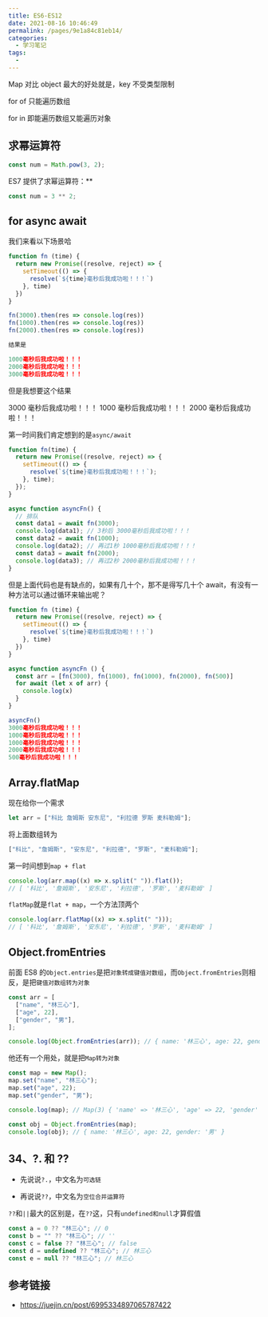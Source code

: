 ```yaml
---
title: ES6-ES12
date: 2021-08-16 10:46:49
permalink: /pages/9e1a84c81eb14/
categories:
  - 学习笔记
tags:
  -
---
```


Map 对比 object 最大的好处就是，key 不受类型限制

for of 只能遍历数组

for in 即能遍历数组又能遍历对象

## 求幂运算符

```js
const num = Math.pow(3, 2);
```

ES7 提供了求幂运算符：\*\*

```js
const num = 3 ** 2;
```

## for async await

我们来看以下场景哈

```js
function fn (time) {
  return new Promise((resolve, reject) => {
    setTimeout(() => {
      resolve(`${time}毫秒后我成功啦！！！`)
    }, time)
  })
}

fn(3000).then(res => console.log(res))
fn(1000).then(res => console.log(res))
fn(2000).then(res => console.log(res))

结果是

1000毫秒后我成功啦！！！
2000毫秒后我成功啦！！！
3000毫秒后我成功啦！！！

```

但是我想要这个结果

3000 毫秒后我成功啦！！！
1000 毫秒后我成功啦！！！
2000 毫秒后我成功啦！！！

第一时间我们肯定想到的是`async/await`

```js
function fn(time) {
  return new Promise((resolve, reject) => {
    setTimeout(() => {
      resolve(`${time}毫秒后我成功啦！！！`);
    }, time);
  });
}

async function asyncFn() {
  // 排队
  const data1 = await fn(3000);
  console.log(data1); // 3秒后 3000毫秒后我成功啦！！！
  const data2 = await fn(1000);
  console.log(data2); // 再过1秒 1000毫秒后我成功啦！！！
  const data3 = await fn(2000);
  console.log(data3); // 再过2秒 2000毫秒后我成功啦！！！
}
```

但是上面代码也是有缺点的，如果有几十个，那不是得写几十个 await，有没有一种方法可以通过循环来输出呢？

```js
function fn (time) {
  return new Promise((resolve, reject) => {
    setTimeout(() => {
      resolve(`${time}毫秒后我成功啦！！！`)
    }, time)
  })
}

async function asyncFn () {
  const arr = [fn(3000), fn(1000), fn(1000), fn(2000), fn(500)]
  for await (let x of arr) {
    console.log(x)
  }
}

asyncFn()
3000毫秒后我成功啦！！！
1000毫秒后我成功啦！！！
1000毫秒后我成功啦！！！
2000毫秒后我成功啦！！！
500毫秒后我成功啦！！！

```

## Array.flatMap

现在给你一个需求

```js
let arr = ["科比 詹姆斯 安东尼", "利拉德 罗斯 麦科勒姆"];
```

将上面数组转为

```js
["科比", "詹姆斯", "安东尼", "利拉德", "罗斯", "麦科勒姆"];
```

第一时间想到`map + flat`

```js
console.log(arr.map((x) => x.split(" ")).flat());
// [ '科比', '詹姆斯', '安东尼', '利拉德', '罗斯', '麦科勒姆' ]
```

`flatMap`就是`flat + map`，一个方法顶两个

```js
console.log(arr.flatMap((x) => x.split(" ")));
// [ '科比', '詹姆斯', '安东尼', '利拉德', '罗斯', '麦科勒姆' ]
```

## Object.fromEntries

前面 ES8 的`Object.entries`是把`对象转成键值对数组`，而`Object.fromEntries`则相反，是把`键值对数组转为对象`

```js
const arr = [
  ["name", "林三心"],
  ["age", 22],
  ["gender", "男"],
];

console.log(Object.fromEntries(arr)); // { name: '林三心', age: 22, gender: '男' }
```

他还有一个用处，就是把`Map转为对象`

```js
const map = new Map();
map.set("name", "林三心");
map.set("age", 22);
map.set("gender", "男");

console.log(map); // Map(3) { 'name' => '林三心', 'age' => 22, 'gender' => '男' }

const obj = Object.fromEntries(map);
console.log(obj); // { name: '林三心', age: 22, gender: '男' }
```

## 34、?. 和 ??

- 先说说`?.`，中文名为`可选链`

- 再说说`??`，中文名为`空位合并运算符`

`??`和`||`最大的区别是，在`??`这，只有`undefined和null`才算假值

```js
const a = 0 ?? "林三心"; // 0
const b = "" ?? "林三心"; // ''
const c = false ?? "林三心"; // false
const d = undefined ?? "林三心"; // 林三心
const e = null ?? "林三心"; // 林三心
```

## 参考链接

- <https://juejin.cn/post/6995334897065787422>
